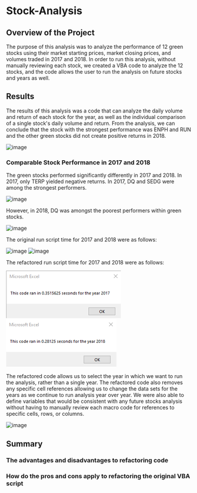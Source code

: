 # Stock-Analysis
## Overview of the Project
The purpose of this analysis was to analyze the performance of 12 green stocks using their market starting prices, market closing prices, and volumes traded in 2017 and 2018. In order to run this analysis, without manually reviewing each stock, we created a VBA code to analyze the 12 stocks, and the code allows the user to run the analysis on future stocks and years as well.

## Results
The results of this analysis was a code that can analyze the daily volume and return of each stock for the year, as well as the individual comparison of a single stock's daily volume and return. From the analysis, we can conclude that the stock with the strongest performance was ENPH and RUN and the other green stocks did not create positive returns in 2018. 

![image](https://user-images.githubusercontent.com/115019829/197040559-42d1f2f8-2deb-4003-9b37-23a9c4dc83ed.png)


### Comparable Stock Performance in 2017 and 2018
The green stocks performed significantly differently in 2017 and 2018. In 2017, only TERP yielded negative returns. In 2017, DQ and SEDG were among the strongest performers. 

![image](https://user-images.githubusercontent.com/115019829/197041361-bfda0f86-793a-42f6-9152-277388e0abfe.png)

However, in 2018, DQ was amongst the poorest performers within green stocks.

![image](https://user-images.githubusercontent.com/115019829/197041561-85bfd925-0c20-43d6-a3cf-9388180f0ecc.png)

The original run script time for 2017 and 2018 were as follows:

![image](https://user-images.githubusercontent.com/115019829/197042045-8c4c4249-5f6c-44f3-b130-c224f425fcbe.png)
![image](https://user-images.githubusercontent.com/115019829/197042059-97235be4-8b7b-4a8e-b4d1-01019762c2de.png)


The refactored run script time for 2017 and 2018 were as follows: 

![image](https://github.com/deejoseph281/Stock-Analysis/blob/main/Resources/VBA_Challenge_2017.png)
![image](https://github.com/deejoseph281/Stock-Analysis/blob/main/Resources/VBA_Challenge_2018.png)

The refactored code allows us to select the year in which we want to run the analysis, rather than a single year. The refactored code also removes any specific cell references allowing us to change the data sets for the years as we continue to run analysis year over year. We were also able to define variables that would be consistent with any future stocks analysis without having to manually review each macro code for references to specific cells, rows, or columns.

![image](https://user-images.githubusercontent.com/115019829/197043464-930769eb-3dd3-41a9-af1b-dfe82b8d3081.png)


## Summary
### The advantages and disadvantages to refactoring code
### How do the pros and cons apply to refactoring the original VBA script
